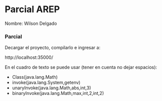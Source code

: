 # Parcial AREP

Nombre: Wilson Delgado


### Parcial
Decargar el proyecto, compilarlo e ingresar a:


http://localhost:35000/


En el cuadro de texto se puede usar (tener en cuenta no dejar espacios): 

* Class(java.lang.Math)
* invoke(java.lang.System,getenv)
* unaryInvoke(java.lang.Math,abs,int,3)
* binaryInvoke(java.lang.Math,max,int,2,int,2)

